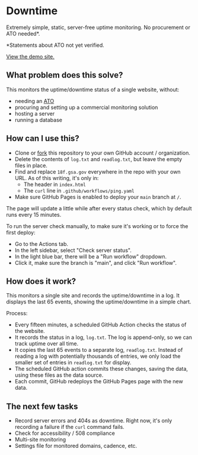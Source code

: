 # Downtime
Extremely simple, static, server-free uptime monitoring. No procurement or ATO needed*.

\*Statements about ATO not yet verified.

[View the demo site.](https://18f.github.io/downtime/)

## What problem does this solve?

This monitors the uptime/downtime status of a single website, without:

- needing an [ATO](https://digital.gov/resources/an-introduction-to-ato/)
- procuring and setting up a commercial monitoring solution
- hosting a server
- running a database


## How can I use this?

- Clone or [fork](https://github.com/18F/downtime/fork) this repository to your own GitHub account / organization.
- Delete the contents of `log.txt` and `readlog.txt`, but leave the empty files in place.
- Find and replace `18f.gsa.gov` everywhere in the repo with your own URL. As of this writing, it's only in:
  - The header in `index.html`
  - The `curl` line in `.github/workflows/ping.yaml`
- Make sure GitHub Pages is enabled to deploy your `main` branch at `/`.

The page will update a little while after every status check, which by default runs every 15 minutes.

To run the server check manually, to make sure it's working or to force the first deploy:

- Go to the Actions tab.
- In the left sidebar, select "Check server status".
- In the light blue bar, there will be a "Run workflow" dropdown.
- Click it, make sure the branch is "main", and click "Run workflow".


## How does it work?

This monitors a single site and records the uptime/downtime in a log. It displays the last 65 events, showing the uptime/downtime in a simple chart.

Process:

- Every fifteen minutes, a scheduled GitHub Action checks the status of the website.
- It records the status in a log, `log.txt`. The log is append-only, so we can track uptime over all time.
- It copies the last 65 events to a separate log, `readlog.txt`. Instead of reading a log with potentially thousands of entries, we only load the smaller set of entries in `readlog.txt` for display.
- The scheduled GitHub action commits these changes, saving the data, using these files as the data source.
- Each commit, GitHub redeploys the GitHub Pages page with the new data.


## The next few tasks

- Record server errors and 404s as downtime. Right now, it's only recording a failure if the `curl` command fails.
- Check for accessibility / 508 compliance
- Multi-site monitoring
- Settings file for monitored domains, cadence, etc.

